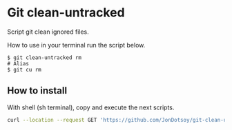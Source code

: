 # Git clean-untracked

Script git clean ignored files.

How to use in your terminal run the script below.

```shell
$ git clean-untracked rm
# Alias
$ git cu rm
```

## How to install

With shell (sh terminal), copy and execute the next scripts.

```sh
curl --location --request GET 'https://github.com/JonDotsoy/git-clean-untracked/raw/v0.2.0/install.sh' | sh
```
